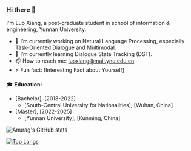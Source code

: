 ### Hi there 👋

I'm Luo Xiang, a post-graduate student in school of information & engineering, Yunnan University.

- 🔭 I’m currently working on Natural Language Processing, especially Task-Oriented Dialogue and Multimodal.
- 🌱 I’m currently learning Dialogue State Tracking (DST).
- 📫 How to reach me: luoxiang@mail.ynu.edu.cn
- ⚡ Fun fact: [Interesting Fact about Yourself]

🎓 **Education:**
- [Bachelor], [2018-2022]
  - [South-Central University for Nationalities], [Wuhan, China]
- [Master], [2022-2025]
  - [Yunnan University], [Kunming, China] 


![Anurag's GitHub stats](https://github-readme-stats.vercel.app/api?username=suntea233&show_icons=true&theme=ambient_gradient)

[![Top Langs](https://github-readme-stats.vercel.app/api/top-langs/?username=suntea233)](https://github.com/anuraghazra/github-readme-stats)

<!--
**your-username/your-username** is a ✨ _special_ ✨ repository because its `README.md` (this file) appears on your GitHub profile.
-->

